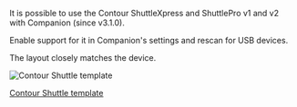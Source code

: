 It is possible to use the Contour ShuttleXpress and ShuttlePro v1 and v2 with Companion (since v3.1.0).

Enable support for it in Companion's settings and rescan for USB devices.

The layout closely matches the device.

![Contour Shuttle template](images/contour-shuttle.png?raw=true 'Contour Shuttle template')

[Contour Shuttle template](assets/contour-shuttle-template.companionconfig)
